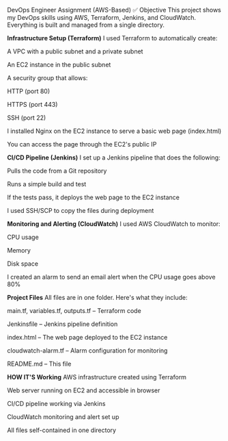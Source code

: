 DevOps Engineer Assignment (AWS-Based)
✅ Objective
This project shows my DevOps skills using AWS, Terraform, Jenkins, and CloudWatch. Everything is built and managed from a single directory.

**Infrastructure Setup (Terraform)**
I used Terraform to automatically create:

A VPC with a public subnet and a private subnet

An EC2 instance in the public subnet

A security group that allows:

HTTP (port 80)

HTTPS (port 443)

SSH (port 22)

I installed Nginx on the EC2 instance to serve a basic web page (index.html)

You can access the page through the EC2's public IP

**CI/CD Pipeline (Jenkins)**
I set up a Jenkins pipeline that does the following:

Pulls the code from a Git repository

Runs a simple build and test

If the tests pass, it deploys the web page to the EC2 instance

I used SSH/SCP to copy the files during deployment

**Monitoring and Alerting (CloudWatch)**
I used AWS CloudWatch to monitor:

CPU usage

Memory

Disk space

I created an alarm to send an email alert when the CPU usage goes above 80%

**Project Files**
All files are in one folder. Here's what they include:

main.tf, variables.tf, outputs.tf – Terraform code

Jenkinsfile – Jenkins pipeline definition

index.html – The web page deployed to the EC2 instance

cloudwatch-alarm.tf – Alarm configuration for monitoring

README.md – This file

**HOW IT'S Working**
 AWS infrastructure created using Terraform

 Web server running on EC2 and accessible in browser

 CI/CD pipeline working via Jenkins

 CloudWatch monitoring and alert set up

 All files self-contained in one directory
